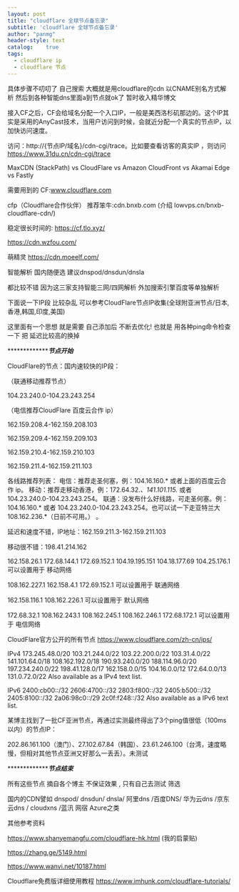 ```yaml
---
layout: post
title: "cloudflare 全球节点备忘录"
subtitle: 'cloudflare 全球节点备忘录'
author: "panmg"
header-style: text
catalog:    true
tags:
  - cloudflare ip
  - cloudflare 节点
---
```



具体步骤不叨叨了 自己搜索 大概就是用cloudflare的cdn 以CNAME别名方式解析  然后到各种智能dns里面a到节点就ok了  暂时收入精华博文

接入CF之后，CF会给域名分配一个入口IP，一般是美西洛杉矶那边的。这个IP其实是采用的AnyCast技术，当用户访问到时候，会就近分配一个真实的节点IP，以加快访问速度。

访问：http://{节点IP/域名}/cdn-cgi/trace。比如要查看访客的真实IP ，则访问 https://www.31du.cn/cdn-cgi/trace

 MaxCDN (StackPath) vs CloudFlare vs Amazon CloudFront vs Akamai Edge vs Fastly

需要用到的
CF:www.cloudflare.com

cfp（Cloudflare合作伙伴）
推荐笨牛:cdn.bnxb.com (介绍 lowvps.cn/bnxb-cloudflare-cdn/)

稳定很长时间的: https://cf.tlo.xyz/

https://cdn.wzfou.com/

萌精灵 https://cdn.moeelf.com/

智能解析 国内随便选 建议dnspod/dnsdun/dnsla

都比较不错 因为这三家支持智能三网/四网解析 外加搜索引擎百度等单独解析

 

下面说一下IP段 比较杂乱  可以参考CloudFlare节点IP收集(全球附亚洲节点/日本,香港,韩国,印度,美国)

这里面有一个思想 就是需要 自己添加后 不断去优化! 也就是 用各种ping命令检查一下 把 延迟比较高的换掉

******************************************节点开始*****************************

CloudFlare的节点：国内速较快的IP段：

（联通移动推荐节点）

104.23.240.0-104.23.243.254

（电信推荐CloudFlare 百度云合作 ip）

162.159.208.4-162.159.208.103

162.159.209.4-162.159.209.103

162.159.210.4-162.159.210.103

162.159.211.4-162.159.211.103

各线路推荐列表：
电信：推荐走圣何塞，例：104.16.160.* 或者上面的百度云合作 ip。
移动：推荐走移动香港，例：172.64.32.*、141.101.115.* 或者 104.23.240.0-104.23.243.254。
联通：没发布什么好线路，可走圣何塞。例：104.16.160.* 或者 104.23.240.0-104.23.243.254。也可以试一下走亚特兰大 108.162.236.*（日前不可用。） 。

延迟和速度不错，IP地址：162.159.211.3-162.159.211.103

移动很不错：198.41.214.162

162.158.26.1
172.68.144.1
172.69.152.1
104.19.195.151
104.18.177.69
104.25.176.1
可以设置用于 移动网络

108.162.227.1
162.158.4.1
172.69.152.1
可以设置用于 联通网络

162.158.116.1
108.162.226.1
可以设置用于 默认网络

172.68.32.1
108.162.243.1
108.162.245.1
108.162.246.1
172.68.172.1
可以设置用于 电信网络


CloudFlare官方公开的所有节点 https://www.cloudflare.com/zh-cn/ips/

IPv4
173.245.48.0/20
103.21.244.0/22
103.22.200.0/22
103.31.4.0/22
141.101.64.0/18
108.162.192.0/18
190.93.240.0/20
188.114.96.0/20
197.234.240.0/22
198.41.128.0/17
162.158.0.0/15
104.16.0.0/12
172.64.0.0/13
131.0.72.0/22
Also available as a IPv4 text list.

IPv6
2400:cb00::/32
2606:4700::/32
2803:f800::/32
2405:b500::/32
2405:8100::/32
2a06:98c0::/29
2c0f:f248::/32
Also available as a IPv6 text list.

 

某博主找到了一批CF亚洲节点，再通过实测最终得出了3个ping值很低（100ms以内）的节点IP：

202.86.161.100（澳门）、27.102.67.84（韩国）、23.61.246.100（台湾，速度略慢，但相对其他节点亚洲又好那么一丢丢）。未测试

******************************************节点结束*****************************

所有这些节点 摘自各个博主  不保证效果  , 只有自己去测试 筛选

 

国内的CDN譬如 dnspod/ dnsdun/ dnsla/ 阿里dns /百度DNS/ 华为云dns /京东云dns / cloudxns /蓝汛 网宿 Azure之类

 

其他参考资料

https://www.shanyemangfu.com/cloudflare-hk.html (我的启蒙贴)

https://zhang.ge/5149.html

https://www.wanvi.net/10187.html

Cloudflare免费版详细使用教程 https://www.imhunk.com/cloudflare-tutorials/

 